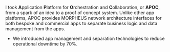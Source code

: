 I took **A**pplication **P**latform for **O**rchestration and **C**ollaboration, or **APOC**, from a spark of an idea to a proof of concept system. Unlike other app platforms, APOC provides MORPHEUS network architecture interfaces for both bespoke and commercial apps to separate business logic and data management from the apps.

- We introduced app management and separation technologies to reduce operational downtime by 70%.